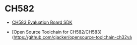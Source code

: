 # CH582

* [CH583 Evaluation Board SDK](https://github.com/openwch/ch583)

* [Open Source Toolchain for CH582/CH583](https://github.com/cjacker/opensource-toolchain-ch32và
